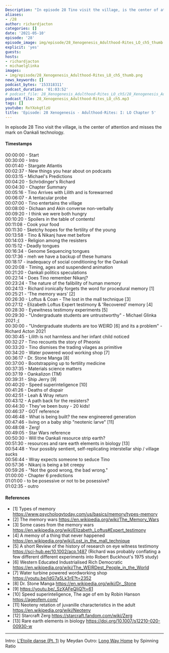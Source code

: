 ```yaml
---
Description: "In episode 28 Tino visit the village, is the center of attention and misses the mark on Oankali technology."
aliases:
- /28
author: richardjacton
categories: []
date: '2021-05-10'
episode: '28'
episode_image: img/episode/28_Xenogenesis_Adulthood-Rites_LO_ch5_thumb.png
explicit: 'yes'
guests:
hosts:
- richardjacton
- michaelglinka
images:
- img/episode/28_Xenogenesis_Adulthood-Rites_LO_ch5_thumb.png
news_keywords: []
podcast_bytes: '153318311'
podcast_duration: '01:03:52'
# podcast_file: 28_Xenogenesis_Adulthood-Rites_LO_ch5/28_Xenogenesis_Adulthood-Rites_LO_ch5.mp3
podcast_file: 28_Xenogenesis_Adulthood-Rites_LO_ch5.mp3
tags: []
youtube: RxYXokgtlzU
title: 'Episode: 28 Xenogenesis - Adulthood-Rites: I: LO Chapter 5'
---
```


In episode 28 Tino visit the village, is the center of attention and misses the mark on Oankali technology.

#### Timestamps

00:00:00 - Start\
00:30:00 - Intro\
00:01:40 - Stargate Atlantis\
00:02:37 - New things you hear about on podcasts\
00:03:15 - Michael's Predictions\
00:04:20 - Schrödinger's Richard\
00:04:30 - Chapter Summary\
00:05:16 - Tino Arrives with Lilith and is forewarned\
00:06:07 - A tentacular probe\
00:07:00 - Tino entertains the village\
00:08:00 - Dichaan and Akin converse non-verbally\
00:09:20 - I think we were both hungry\
00:10:20 - Spoilers in the table of contents!\
00:11:08 - Cook your food\
00:11:30 - Sketchy hopes for the fertility of the young\
00:13:58 - Tino & Nikanj have met before\
00:14:03 - Religion among the resisters\
00:15:12 - Deadly tongues\
00:16:34 - Genome Sequencing tongues\
00:17:36 - meh we have a backup of these humans\
00:18:17 - inadequacy of social conditioning for the Oankali\
00:20:08 - Timing, ages and suspendend animation\
00:21:20 - Oankali politics speculations\
00:22:14 - Does Tino remember Nikanj?\
00:23:24 - The nature of the falibility of human memory\
00:24:13 - Richard ironically forgets the word for procedural memory [1]\
00:25:21 - 'The memory wars' [2]\
00:26:30 - Loftus & Coan - The lost in the mall technique  [3]\
00:27:12 - Elizabeth Loftus Expert testimony & 'Recovered' memory [4]\
00:28:30 - Eyewitness testimony experiments [5]\
00:29:30 - "Undergraduate students are untrustworthy" - Michael Glinka 2021 ;(\
00:30:00 - "Undergraduate students are too WEIRD [6] and its a problem" - Richard Acton 2021\
00:30:45 - Lilith is not harmless and her infant child noticed\
00:32:27 - Tino recounts the story of Pheonix\
00:33:20 - Tino dismises the trading vilages as primitive\
00:34:20 - Water powered wood working shop [7]\
00:36:17 - Dr. Stone Manga [8]\
00:37:00 - Bootstrapping up to fertility medicine\
00:37:35 - Materials science matters\
00:37:19 - Oankalizon (TM)\
00:39:31 - Ship Jerry [9]\
00:40:20 - Speed superinteligence [10]\
00:41:26 - Deaths of dispair\
00:42:51 - Leah & Wray return\
00:43:12 - A path back for the resisters?\
00:44:30 - They've been busy - 20 kids!\
00:46:37 - GOT reference\
00:46:48 - What is being built? the new engineered generation\
00:47:46 - living on a baby ship "neotenic larve" [11]\
00:48:08 - Zerg!\
00:49:05 - Star Wars reference\
00:50:30 - Will the Oankali resource strip earth?\
00:51:30 - resources and rare earth elements in biology [13]\
00:54:48 - Your possibly sentient, self-replicating interstellar ship / village sucks\
00:56:44 - Wray expects someone to seduce Tino\
00:57:36 - Nikanj is being a bit creepy\
00:59:26 - "Not the good wrong, the bad wrong."\
01:00:00 - Chapter 6 predictions\
01:01:00 - to be posessive or not to be posessive?\
01:02:35 - outro

#### References

- [1] Types of memory https://www.psychologytoday.com/us/basics/memory/types-memory
- [2] The memory wars https://en.wikipedia.org/wiki/The_Memory_Wars
- [3] Some cases from the memory wars https://en.wikipedia.org/wiki/Elizabeth_Loftus#Expert_testimony
- [4] A memoy of a thing that never happened https://en.wikipedia.org/wiki/Lost_in_the_mall_technique
- [5] A short Review of the history of research on eye witness testimony https://sci-hub.ee/10.1002/acp.1487 (Richard was probably conflating a few different different experiments into Robert Buckhout's 1975 study)
- [6] Western Educated Industrialised Rich Democratic https://en.wikipedia.org/wiki/The_WEIRDest_People_in_the_World
- [7] Water turbine powered wordworking shop https://youtu.be/IdG7a5Lk3rE?t=2352
- [8] Dr. Stone Manga https://en.wikipedia.org/wiki/Dr._Stone
- [9] https://youtu.be/_SzXAFeQIjQ?t=61
- [10] Speed superinteligence, The age of em by Robin Hanson https://ageofem.com/
- [11] Neoteny retation of juvanille characteristics in the adult https://en.wikipedia.org/wiki/Neoteny
- [12] Starcraft Zerg https://starcraft.fandom.com/wiki/Zerg
- [13] Rare earth elements in biology https://doi.org/10.1007/s12210-020-00930-w

---
Intro: [L'Etoile danse (Pt. 1)](https://freemusicarchive.org/music/Meydan/Havor/6-_LEtoile_danse_Pt_1_1738) by Meydan
Outro: [Long Way Home](https://freemusicarchive.org/music/Spinning_Ratio/Long_Way_Home/Long_Way_Home) by Spinning Ratio
